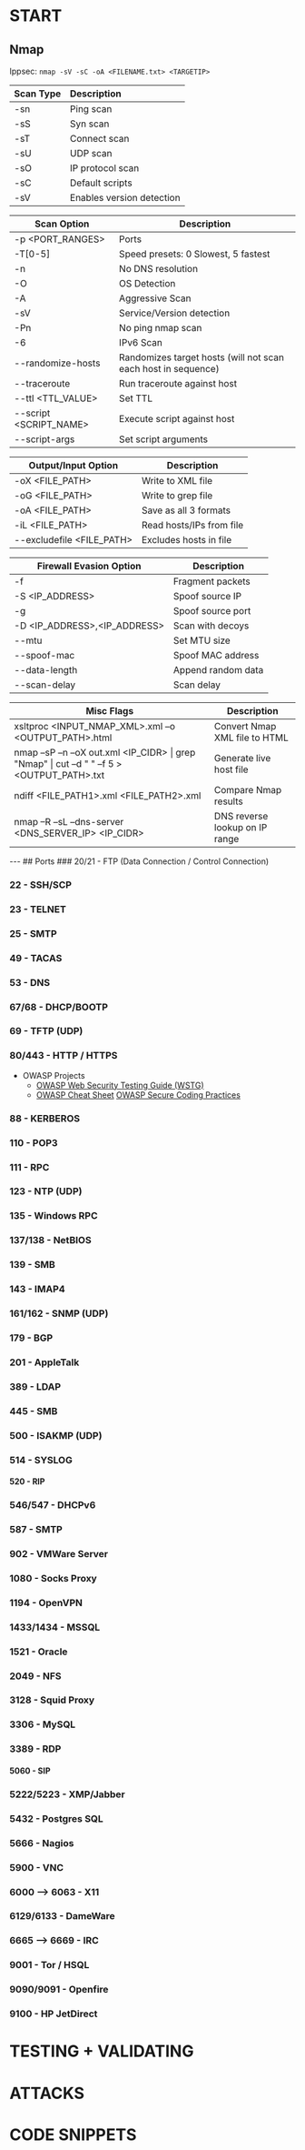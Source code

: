# START
## Nmap
Ippsec: `nmap -sV -sC -oA <FILENAME.txt> <TARGETIP>`

<div align="center">
  
| Scan Type | Description |
|:-----------|:-------------|
| -sn | Ping scan |
| -sS | Syn scan |
| -sT | Connect scan |
| -sU | UDP scan |
| -sO | IP protocol scan |
| -sC | Default scripts |
| -sV | Enables version detection |

| Scan Option | Description |
|-------------|-------------|
| -p <PORT_RANGES> | Ports |
| -T[0-5] | Speed presets: 0 Slowest, 5 fastest |
| -n | No DNS resolution |
| -O | OS Detection |
| -A | Aggressive Scan |
| -sV | Service/Version detection |
| -Pn | No ping nmap scan |
| -6 | IPv6 Scan |
| --randomize-hosts | Randomizes target hosts (will not scan each host in sequence) |
| --traceroute | Run traceroute against host |
| --ttl <TTL_VALUE> | Set TTL |
| --script <SCRIPT_NAME> | Execute script against host |
| --script-args <ARGUMENTS> | Set script arguments |

| Output/Input Option | Description |
|---------------------|-------------|
| -oX <FILE_PATH> | Write to XML file |
| -oG <FILE_PATH> | Write to grep file |
| -oA <FILE_PATH> | Save as all 3 formats |
| -iL <FILE_PATH> | Read hosts/IPs from file |
| --excludefile <FILE_PATH> | Excludes hosts in file |

| Firewall Evasion Option | Description |
|-------------------------|-------------|
| -f | Fragment packets |
| -S <IP_ADDRESS> | Spoof source IP |
| -g <PORT> | Spoof source port |
| -D <IP_ADDRESS>,<IP_ADDRESS> | Scan with decoys |
| --mtu <MTU> | Set MTU size |
| --spoof-mac <MAC> | Spoof MAC address |
| --data-length <SIZE> | Append random data |
| --scan-delay <TIME> | Scan delay |

| Misc Flags | Description |
|------------|-------------|
| xsltproc <INPUT_NMAP_XML>.xml –o <OUTPUT_PATH>.html | Convert Nmap XML file to HTML |
| nmap –sP –n –oX out.xml <IP_CIDR> \| grep "Nmap" \| cut –d " " –f 5 > <OUTPUT_PATH>.txt | Generate live host file |
| ndiff <FILE_PATH1>.xml <FILE_PATH2>.xml | Compare Nmap results |
| nmap –R –sL –dns-server <DNS_SERVER_IP> <IP_CIDR> | DNS reverse lookup on IP range |

</div>
---
## Ports
### 20/21 - FTP (Data Connection / Control Connection)

### 22 - SSH/SCP

### 23 - TELNET

### 25 - SMTP

### 49 - TACAS

### 53 - DNS

### 67/68 - DHCP/BOOTP

### 69 - TFTP (UDP)

### 80/443 - HTTP / HTTPS
- OWASP Projects
  - [OWASP Web Security Testing Guide (WSTG)](https://owasp.org/www-project-web-security-testing-guide/v42/4-Web_Application_Security_Testing/)
  - [OWASP Cheat Sheet](https://cheatsheetseries.owasp.org/index.html)
     [OWASP Secure Coding Practices](https://owasp.org/www-project-secure-coding-practices-quick-reference-guide/stable-en/)
 
### 88 - KERBEROS

### 110 - POP3

### 111 - RPC

### 123 - NTP (UDP)

### 135 - Windows RPC

### 137/138 - NetBIOS

### 139 - SMB

### 143 - IMAP4

### 161/162 - SNMP (UDP)

### 179 - BGP

### 201 - AppleTalk

### 389 - LDAP

### 445 - SMB

### 500 - ISAKMP (UDP)

### 514 - SYSLOG

#### 520 - RIP

### 546/547 - DHCPv6

### 587 - SMTP

### 902 - VMWare Server

### 1080 - Socks Proxy

### 1194 - OpenVPN

### 1433/1434 - MSSQL

### 1521 - Oracle

### 2049 - NFS

### 3128 - Squid Proxy

### 3306 - MySQL

### 3389 - RDP

#### 5060 - SIP

### 5222/5223 - XMP/Jabber

### 5432 - Postgres SQL

### 5666 - Nagios

### 5900 - VNC

### 6000 --> 6063 - X11

### 6129/6133 - DameWare

### 6665 --> 6669 - IRC

### 9001 - Tor / HSQL

### 9090/9091 - Openfire

### 9100 - HP JetDirect


# TESTING + VALIDATING

# ATTACKS

# CODE SNIPPETS

